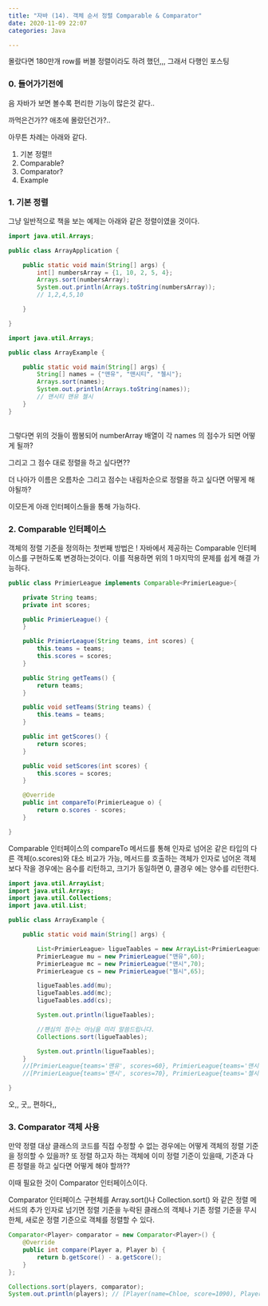 ```yaml
---
title: "자바 (14). 객체 순서 정렬 Comparable & Comparator"
date: 2020-11-09 22:07
categories: Java

---
```


몰랐다면 180만개 row를 버블 정렬이라도 하려 했던,,, 그래서 다행인 포스팅

### 0. 들어가기전에

음 자바가 보면 볼수록 편리한 기능이 많은것 같다..

까먹은건가?? 애초에 몰랐던건가?..

아무튼 차례는 아래와 같다.


1. 기본 정렬!! 
2. Comparable?
3. Comparator?
4. Example

### 1. 기본 정렬

그냥 일반적으로 책을 보는 예제는 아래와 같은 정렬이였을 것이다.

```java
import java.util.Arrays;

public class ArrayApplication {

    public static void main(String[] args) {
        int[] numbersArray = {1, 10, 2, 5, 4};
        Arrays.sort(numbersArray);
        System.out.println(Arrays.toString(numbersArray));
        // 1,2,4,5,10

    }

}
```


```java
import java.util.Arrays;

public class ArrayExample {

    public static void main(String[] args) {
        String[] names = {"맨유", "맨시티", "첼시"};
        Arrays.sort(names);
        System.out.println(Arrays.toString(names));
        // 맨시티 맨유 첼시
    }
}
   
```

그렇다면 위의 것들이 짬봉되어 numberArray 배열이 각 names 의 점수가 되면 어떻게 될까?

그리고 그 점수 대로 정렬을 하고 싶다면?? 

더 나아가 이름은 오름차순 그리고 점수는 내림차순으로 정렬을 하고 싶다면 어떻게 해야될까?

이모든게 아래 인터페이스들을 통해 가능하다.

### 2. Comparable 인터페이스

객체의 정렬 기준을 정의하는 첫번째 방법은 ! 자바에서 제공하는 Comparable 인터페이스를 구현하도록 변경하는것이다. 이를 적용하면 위의 1 마지막의 문제를 쉽게 해결 가능하다.

```java
public class PrimierLeague implements Comparable<PrimierLeague>{

    private String teams;
    private int scores;

    public PrimierLeague() {
    }

    public PrimierLeague(String teams, int scores) {
        this.teams = teams;
        this.scores = scores;
    }

    public String getTeams() {
        return teams;
    }

    public void setTeams(String teams) {
        this.teams = teams;
    }

    public int getScores() {
        return scores;
    }

    public void setScores(int scores) {
        this.scores = scores;
    }

    @Override
    public int compareTo(PrimierLeague o) {
        return o.scores - scores;
    }

}
```

Comparable 인터페이스의 compareTo 메서드를 통해 인자로 넘어온 같은 타입의 다른 객체(o.scores)와 대소 비교가 가능, 
메서드를 호출하는 객체가 인자로 넘어온 객체보다 작을 경우에는 음수를 리턴하고, 크기가 동일하면 0, 클경우 에는 양수를 리턴한다.

```java
import java.util.ArrayList;
import java.util.Arrays;
import java.util.Collections;
import java.util.List;

public class ArrayExample {

    public static void main(String[] args) {

        List<PrimierLeague> ligueTaables = new ArrayList<PrimierLeague>();
        PrimierLeague mu = new PrimierLeague("맨유",60);
        PrimierLeague mc = new PrimierLeague("맨시",70);
        PrimierLeague cs = new PrimierLeague("첼시",65);

        ligueTaables.add(mu);
        ligueTaables.add(mc);
        ligueTaables.add(cs);

        System.out.println(ligueTaables);

        //팬심의 점수는 아님을 미리 말씀드립니다.
        Collections.sort(ligueTaables);

        System.out.println(ligueTaables);
    }
    //[PrimierLeague{teams='맨유', scores=60}, PrimierLeague{teams='맨시', scores=70}, PrimierLeague{teams='첼시', scores=65}]
    //[PrimierLeague{teams='맨시', scores=70}, PrimierLeague{teams='첼시', scores=65}, PrimierLeague{teams='맨유', scores=60}]

}
```

오,, 굿,, 편하다,,

### 3. Comparator 객체 사용

만약 정렬 대상 클래스의 코드를 직접 수정할 수 없는 경우에는 어떻게 객체의 정렬 기준을 정의할 수 있을까?
또 정렬 하고자 하는 객체에 이미 정렬 기준이 있을때, 기준과 다른 정렬을 하고 싶다면 어떻게 해야 할까??

이때 필요한 것이 Comparator 인터페이스이다. 

Comparator 인터페이스 구현체를 Array.sort()나 Collection.sort() 와 같은 정렬 메서드의 추가 인자로 넘기면 정렬 기준을 누락된 클래스의 객체나 기존 정렬 기준을 무시한체,
새로운 정렬 기준으로 객체를 정렬할 수 있다.

```java
Comparator<Player> comparator = new Comparator<Player>() {
    @Override
    public int compare(Player a, Player b) {
        return b.getScore() - a.getScore();
    }
};

Collections.sort(players, comparator);
System.out.println(players); // [Player(name=Chloe, score=1090), Player(name=Eric, score=1018), Player(name=Bob, score=982), Player(name=Dale, score=982), Player(name=Alice, score=899)]
```

